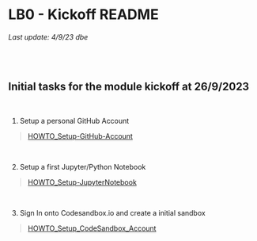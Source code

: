 # LB0 - Kickoff README
###### Last update: 4/9/23 dbe
</br>

## Initial tasks for the module kickoff at 26/9/2023
</br>

1. Setup a personal GitHub Account 

> [HOWTO_Setup-GitHub-Account](https://github.com/sawubona-repo/KETE-HS23-WORK/blob/master/LB0-Kickoff/HOWTO_Setup-GitHub-Account.md)  
</br>  

2. Setup a first Jupyter/Python Notebook 

> [HOWTO_Setup-JupyterNotebook](https://github.com/sawubona-repo/KETE-HS23-WORK/blob/master/LB0-Kickoff/HOWTO_Setup-JupyterNotebook.md)  
</br>  

3. Sign In onto Codesandbox.io and create a initial sandbox 

> [HOWTO_Setup_CodeSandbox_Account](https://github.com/sawubona-repo/KETE-HS23-WORK/blob/master/LB0-Kickoff/HOWTO_Setup_CodeSandbox_Account.md)  
</br>  

</br>
